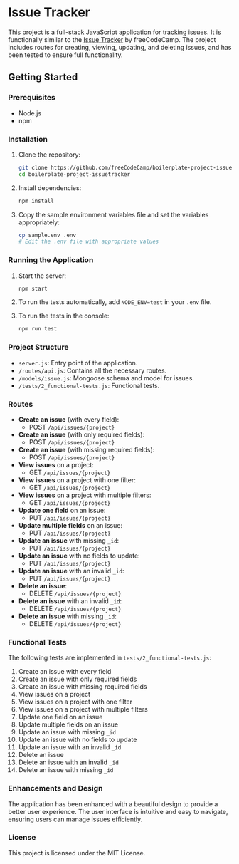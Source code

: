# Issue Tracker

This project is a full-stack JavaScript application for tracking issues. It is functionally similar to the [Issue Tracker](https://issue-tracker.freecodecamp.rocks/) by freeCodeCamp. The project includes routes for creating, viewing, updating, and deleting issues, and has been tested to ensure full functionality.

## Getting Started

### Prerequisites

- Node.js
- npm

### Installation

1. Clone the repository:
    ```bash
    git clone https://github.com/freeCodeCamp/boilerplate-project-issuetracker.git
    cd boilerplate-project-issuetracker
    ```

2. Install dependencies:
    ```bash
    npm install
    ```

3. Copy the sample environment variables file and set the variables appropriately:
    ```bash
    cp sample.env .env
    # Edit the .env file with appropriate values
    ```

### Running the Application

1. Start the server:
    ```bash
    npm start
    ```

2. To run the tests automatically, add `NODE_ENV=test` in your `.env` file.

3. To run the tests in the console:
    ```bash
    npm run test
    ```

### Project Structure

- `server.js`: Entry point of the application.
- `/routes/api.js`: Contains all the necessary routes.
- `/models/issue.js`: Mongoose schema and model for issues.
- `/tests/2_functional-tests.js`: Functional tests.

### Routes

- **Create an issue** (with every field):
    - POST `/api/issues/{project}`
- **Create an issue** (with only required fields):
    - POST `/api/issues/{project}`
- **Create an issue** (with missing required fields):
    - POST `/api/issues/{project}`
- **View issues** on a project:
    - GET `/api/issues/{project}`
- **View issues** on a project with one filter:
    - GET `/api/issues/{project}`
- **View issues** on a project with multiple filters:
    - GET `/api/issues/{project}`
- **Update one field** on an issue:
    - PUT `/api/issues/{project}`
- **Update multiple fields** on an issue:
    - PUT `/api/issues/{project}`
- **Update an issue** with missing `_id`:
    - PUT `/api/issues/{project}`
- **Update an issue** with no fields to update:
    - PUT `/api/issues/{project}`
- **Update an issue** with an invalid `_id`:
    - PUT `/api/issues/{project}`
- **Delete an issue**:
    - DELETE `/api/issues/{project}`
- **Delete an issue** with an invalid `_id`:
    - DELETE `/api/issues/{project}`
- **Delete an issue** with missing `_id`:
    - DELETE `/api/issues/{project}`

### Functional Tests

The following tests are implemented in `tests/2_functional-tests.js`:

1. Create an issue with every field
2. Create an issue with only required fields
3. Create an issue with missing required fields
4. View issues on a project
5. View issues on a project with one filter
6. View issues on a project with multiple filters
7. Update one field on an issue
8. Update multiple fields on an issue
9. Update an issue with missing `_id`
10. Update an issue with no fields to update
11. Update an issue with an invalid `_id`
12. Delete an issue
13. Delete an issue with an invalid `_id`
14. Delete an issue with missing `_id`

### Enhancements and Design

The application has been enhanced with a beautiful design to provide a better user experience. The user interface is intuitive and easy to navigate, ensuring users can manage issues efficiently.

### License

This project is licensed under the MIT License.
